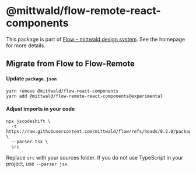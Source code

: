# @mittwald/flow-remote-react-components

This package is part of
[Flow – mittwald design system](https://mittwald.github.io/flow/). See the
homepage for more details.

## Migrate from Flow to Flow-Remote

#### Update `package.json`

```shell
yarn remove @mittwald/flow-react-components
yarn add @mittwald/flow-remote-react-components@experimental
```

#### Adjust imports in your code

```shell
npx jscodeshift \
  -t https://raw.githubusercontent.com/mittwald/flow/refs/heads/0.2.0/packages/codemods/src/transforms/flowRemote.ts \
  --parser tsx \
  src
```

Replace `src` with your sources folder. If you do not use TypeScript in your
project, use `--parser jsx`.
